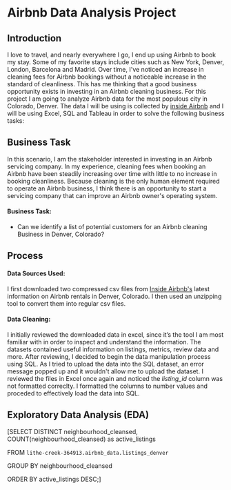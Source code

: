 # Airbnb Data Analysis Project

## Introduction
I love to travel, and nearly everywhere I go, I end up using Airbnb to book my stay. Some of my favorite stays include cities such as New York, Denver, London, Barcelona and Madrid. Over time, I've noticed an increase in cleaning fees for Airbnb bookings without a noticeable increase in the standard of cleanliness. This has me thinking that a good business opportunity exists in investing in an Airbnb cleaning business. For this project I am going to analyze Airbnb data for the most populous city in Colorado, Denver. The data I will be using is collected by [inside Airbnb](insideairbnb.com) and I  will be using Excel, SQL and Tableau in order to solve the following business tasks:

## Business Task
In this scenario, I am the stakeholder interested in investing in an Airbnb servicing company. 
In my experience, cleaning fees when booking an Airbnb have been steadily increasing over time with little to no increase in booking cleanliness. Because cleaning is the only human element required to operate an Airbnb business, I think there is an opportunity to start a servicing company that can improve an Airbnb owner's operating system. 

#### Business Task:

* Can we identify a list of potential customers for an Airbnb cleaning Business in Denver, Colorado?

## Process
#### Data Sources Used:

I first downloaded two compressed csv files from [Inside Airbnb's](insideairbnb.com) latest information on Airbnb rentals in Denver, Colorado. I then used an unzipping tool to convert them into regular csv files. 

#### Data Cleaning:

I initially reviewed the downloaded data in excel, since it’s the tool I am most familiar with in order to inspect and understand the information. The datasets contained useful information on listings, metrics, review data and more. After reviewing, I decided to begin the data manipulation process using SQL. As I tried to upload the  data into the SQL dataset, an error message popped up and it wouldn't allow me to upload the dataset. I reviewed the files in Excel once again and noticed the *listing_id* column was not formatted correclty. I formatted the columns to number values and proceded to effectively load the data into SQL.

## Exploratory Data Analysis (EDA)

[SELECT DISTINCT neighbourhood_cleansed, COUNT(neighbourhood_cleansed) as active_listings

FROM `lithe-creek-364913.airbnb_data.listings_denver`

GROUP BY neighbourhood_cleansed

ORDER BY active_listings DESC;]




